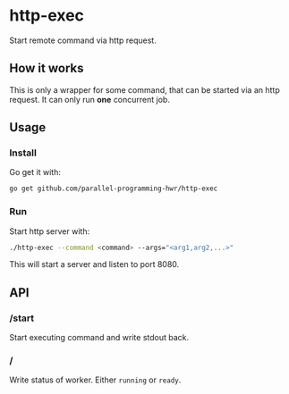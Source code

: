 # http-exec

Start remote command via http request.

## How it works

This is only a wrapper for some command, that can be started via an http request.
It can only run __one__ concurrent job.

## Usage

### Install

Go get it with:
```bash
go get github.com/parallel-programming-hwr/http-exec
```

### Run

Start http server with:
```bash
./http-exec --command <command> --args="<arg1,arg2,...>"
```

This will start a server and listen to port 8080.

## API

### /start

Start executing command and write stdout back.

### /

Write status of worker. Either `running` or `ready`.
